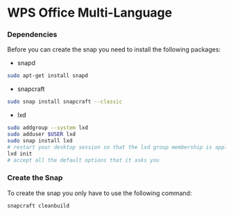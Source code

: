 # WPS Office Multi-Language

### Dependencies
Before you can create the snap you need to install the following packages:
- snapd
```sh
sudo apt-get install snapd
```
- snapcraft
```sh
sudo snap install snapcraft --classic
```
- lxd
```sh
sudo addgroup --system lxd
sudo adduser $USER lxd
sudo snap install lxd
# restart your desktop session so that the lxd group membership is applied
lxd init
# accept all the default options that it asks you
```

### Create the Snap
To create the snap you only have to use the following command:
```sh
snapcraft cleanbuild
```
